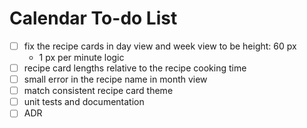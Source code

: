 # Calendar To-do List

- [ ] fix the recipe cards in day view and week view to be height: 60 px 
  - 1 px per minute logic
- [ ] recipe card lengths relative to the recipe cooking time
- [ ] small error in the recipe name in month view
- [ ] match consistent recipe card theme
- [ ] unit tests and documentation
- [ ] ADR